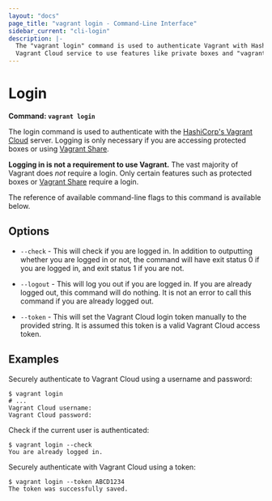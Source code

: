 ```yaml
---
layout: "docs"
page_title: "vagrant login - Command-Line Interface"
sidebar_current: "cli-login"
description: |-
  The "vagrant login" command is used to authenticate Vagrant with HashiCorp's
  Vagrant Cloud service to use features like private boxes and "vagrant push".
---
```


# Login

**Command: `vagrant login`**

The login command is used to authenticate with the
[HashiCorp's Vagrant Cloud](/docs/vagrant-cloud) server. Logging is only
necessary if you are accessing protected boxes or using
[Vagrant Share](/docs/share/).

**Logging in is not a requirement to use Vagrant.** The vast majority
of Vagrant does _not_ require a login. Only certain features such as protected
boxes or [Vagrant Share](/docs/share/) require a login.

The reference of available command-line flags to this command
is available below.


## Options

* `--check` - This will check if you are logged in. In addition to outputting
  whether you are logged in or not, the command will have exit status 0 if you are
  logged in, and exit status 1 if you are not.

* `--logout` - This will log you out if you are logged in. If you are already
  logged out, this command will do nothing. It is not an error to call this
  command if you are already logged out.

* `--token` - This will set the Vagrant Cloud login token manually to the provided
  string. It is assumed this token is a valid Vagrant Cloud access token.


## Examples

Securely authenticate to Vagrant Cloud using a username and password:

```text
$ vagrant login
# ...
Vagrant Cloud username:
Vagrant Cloud password:
```

Check if the current user is authenticated:

```text
$ vagrant login --check
You are already logged in.
```

Securely authenticate with Vagrant Cloud using a token:

```text
$ vagrant login --token ABCD1234
The token was successfully saved.
```
